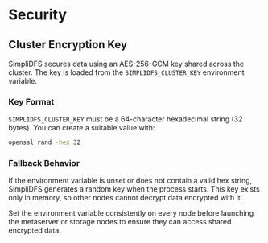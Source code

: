 # Security

## Cluster Encryption Key

SimpliDFS secures data using an AES-256-GCM key shared across the cluster. The
key is loaded from the `SIMPLIDFS_CLUSTER_KEY` environment variable.

### Key Format

`SIMPLIDFS_CLUSTER_KEY` must be a 64-character hexadecimal string (32 bytes).
You can create a suitable value with:

```sh
openssl rand -hex 32
```

### Fallback Behavior

If the environment variable is unset or does not contain a valid hex string,
SimpliDFS generates a random key when the process starts. This key exists only in
memory, so other nodes cannot decrypt data encrypted with it.

Set the environment variable consistently on every node before launching the
metaserver or storage nodes to ensure they can access shared encrypted data.
